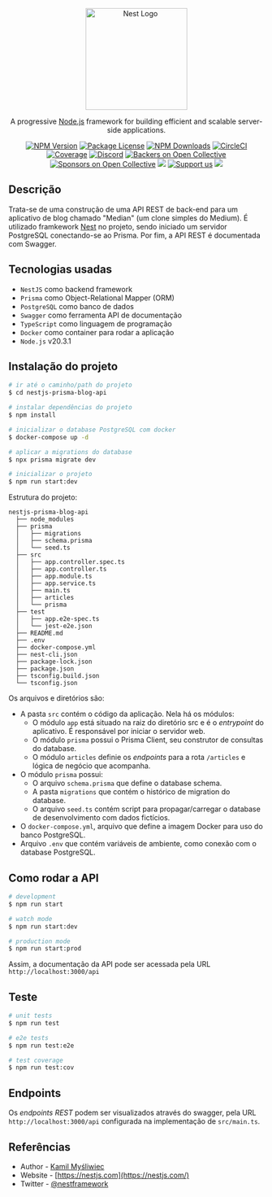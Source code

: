 <p align="center">
  <a href="http://nestjs.com/" target="blank"><img src="https://nestjs.com/img/logo-small.svg" width="200" alt="Nest Logo" /></a>
</p>

[circleci-image]: https://img.shields.io/circleci/build/github/nestjs/nest/master?token=abc123def456
[circleci-url]: https://circleci.com/gh/nestjs/nest

  <p align="center">A progressive <a href="http://nodejs.org" target="_blank">Node.js</a> framework for building efficient and scalable server-side applications.</p>
    <p align="center">
<a href="https://www.npmjs.com/~nestjscore" target="_blank"><img src="https://img.shields.io/npm/v/@nestjs/core.svg" alt="NPM Version" /></a>
<a href="https://www.npmjs.com/~nestjscore" target="_blank"><img src="https://img.shields.io/npm/l/@nestjs/core.svg" alt="Package License" /></a>
<a href="https://www.npmjs.com/~nestjscore" target="_blank"><img src="https://img.shields.io/npm/dm/@nestjs/common.svg" alt="NPM Downloads" /></a>
<a href="https://circleci.com/gh/nestjs/nest" target="_blank"><img src="https://img.shields.io/circleci/build/github/nestjs/nest/master" alt="CircleCI" /></a>
<a href="https://coveralls.io/github/nestjs/nest?branch=master" target="_blank"><img src="https://coveralls.io/repos/github/nestjs/nest/badge.svg?branch=master#9" alt="Coverage" /></a>
<a href="https://discord.gg/G7Qnnhy" target="_blank"><img src="https://img.shields.io/badge/discord-online-brightgreen.svg" alt="Discord"/></a>
<a href="https://opencollective.com/nest#backer" target="_blank"><img src="https://opencollective.com/nest/backers/badge.svg" alt="Backers on Open Collective" /></a>
<a href="https://opencollective.com/nest#sponsor" target="_blank"><img src="https://opencollective.com/nest/sponsors/badge.svg" alt="Sponsors on Open Collective" /></a>
  <a href="https://paypal.me/kamilmysliwiec" target="_blank"><img src="https://img.shields.io/badge/Donate-PayPal-ff3f59.svg"/></a>
    <a href="https://opencollective.com/nest#sponsor"  target="_blank"><img src="https://img.shields.io/badge/Support%20us-Open%20Collective-41B883.svg" alt="Support us"></a>
  <a href="https://twitter.com/nestframework" target="_blank"><img src="https://img.shields.io/twitter/follow/nestframework.svg?style=social&label=Follow"></a>
</p>
  <!--[![Backers on Open Collective](https://opencollective.com/nest/backers/badge.svg)](https://opencollective.com/nest#backer)
  [![Sponsors on Open Collective](https://opencollective.com/nest/sponsors/badge.svg)](https://opencollective.com/nest#sponsor)-->

## Descrição

Trata-se de uma construção de uma API REST de back-end para um aplicativo de blog chamado "Median" (um clone simples do Medium). É utilizado framkework [Nest](https://github.com/nestjs/nest) no projeto, sendo iniciado  um servidor PostgreSQL conectando-se ao Prisma. Por fim, a API REST é documentada com Swagger.

## Tecnologias usadas

* `NestJS` como backend framework
* `Prisma` como Object-Relational Mapper (ORM)
* `PostgreSQL` como banco de dados
* `Swagger` como ferramenta API de documentação
* `TypeScript` como linguagem de programação
* `Docker` como container para rodar a aplicação
* `Node.js` v20.3.1

## Instalação do projeto

```bash
# ir até o caminho/path do projeto
$ cd nestjs-prisma-blog-api

# instalar dependências do projeto
$ npm install

# inicializar o database PostgreSQL com docker
$ docker-compose up -d

# aplicar a migrations do database
$ npx prisma migrate dev

# inicializar o projeto
$ npm run start:dev
```
Estrutura do projeto:
```
nestjs-prisma-blog-api
  ├── node_modules
  ├── prisma
  │   ├── migrations
  │   ├── schema.prisma
  │   └── seed.ts
  ├── src
  │   ├── app.controller.spec.ts
  │   ├── app.controller.ts
  │   ├── app.module.ts
  │   ├── app.service.ts
  │   ├── main.ts
  │   ├── articles
  │   └── prisma
  ├── test
  │   ├── app.e2e-spec.ts
  │   └── jest-e2e.json
  ├── README.md
  ├── .env
  ├── docker-compose.yml
  ├── nest-cli.json
  ├── package-lock.json
  ├── package.json
  ├── tsconfig.build.json
  └── tsconfig.json
```
Os arquivos e diretórios são:

* A pasta `src` contém o código da aplicação. Nela há os módulos:
  * O módulo `app` está situado na raiz do diretório src e é o *entrypoint* do aplicativo. É responsável por iniciar o servidor web.
  * O módulo `prisma` possui o Prisma Client, seu construtor de consultas do database.
  * O módulo `articles` definie os *endpoints* para a rota `/articles` e lógica de negócio que acompanha.
* O módulo `prisma` possui:
  * O arquivo `schema.prisma` que define o database schema.
  * A pasta `migrations` que contém o histórico de migration do database.
  * O arquivo `seed.ts` contém script para propagar/carregar o database de desenvolvimento com dados fictícios.
* O `docker-compose.yml`, arquivo que define a imagem Docker para uso do banco PostgreSQL.
* Arquivo `.env` que contém variáveis de ambiente, como conexão com o database PostgreSQL.

## Como rodar a API

```bash
# development
$ npm run start

# watch mode
$ npm run start:dev

# production mode
$ npm run start:prod
```
Assim, a documentação da API pode ser acessada pela URL `http://localhost:3000/api`

## Teste

```bash
# unit tests
$ npm run test

# e2e tests
$ npm run test:e2e

# test coverage
$ npm run test:cov
```
## Endpoints

Os *endpoints REST* podem ser visualizados através do swagger, pela URL `http://localhost:3000/api` configurada na implementação de `src/main.ts`.

## Referências

- Author - [Kamil Myśliwiec](https://kamilmysliwiec.com)
- Website - [https://nestjs.com](https://nestjs.com/)
- Twitter - [@nestframework](https://twitter.com/nestframework)
